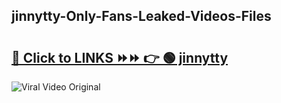 
 ## jinnytty-Only-Fans-Leaked-Videos-Files

# <h2><a href="https://mediaupload.pro?jinnytty">🔗 Click to LINKS ⏩⏩ 👉 🟢 jinnytty </a></h2>

<a href="https://mediaupload.pro?jinnytty" rel="nofollow" data-target="animated-image.originalLink"><img src="https://i.ibb.co.com/xMMVF88/686577567.gif" alt="Viral Video Original" style="max-width: 100%; display: inline-block;" data-target="animated-image.originalImage"></a>